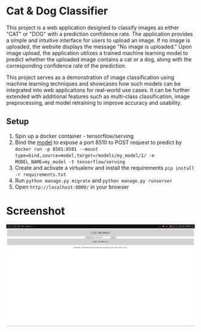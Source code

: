 # Cat & Dog Classifier

This project is a web application designed to classify images as either "CAT" or "DOG" with a prediction confidence rate. The application provides a simple and intuitive interface for users to upload an image. If no image is uploaded, the website displays the message "No image is uploaded." Upon image upload, the application utilizes a trained machine learning model to predict whether the uploaded image contains a cat or a dog, along with the corresponding confidence rate of the prediction.

This project serves as a demonstration of image classification using machine learning techniques and showcases how such models can be integrated into web applications for real-world use cases. It can be further extended with additional features such as multi-class classification, image preprocessing, and model retraining to improve accuracy and usability.

## Setup

1. Spin up a docker container - tensorflow/serving
2. Bind the [model](model) to expose a port 8510 to POST request to predict by `docker run -p 8501:8501 --mount type=bind,source=model,target=/models/my_model/1/ -e MODEL_NAME=my_model -t tensorflow/serving`
3. Create and activate a virtualenv and install the requirements `pip install -r requirements.txt`
4. Run `python manage.py migrate` and `python manage.py runserver`
5. Open `http://localhost:8000/` in your browser

# Screenshot
![alt text](screenshots/image.png)
